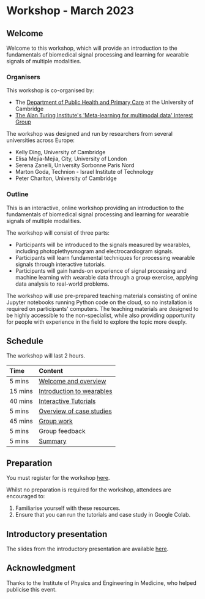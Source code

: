 # Workshop - March 2023

## Welcome

Welcome to this workshop, which will provide an introduction to the fundamentals of biomedical signal processing and learning for wearable signals of multiple modalities.

### Organisers

This workshop is co-organised by:
- The [Department of Public Health and Primary Care](https://www.phpc.cam.ac.uk/) at the University of Cambridge
- [The Alan Turing Institute's 'Meta-learning for multimodal data' Interest Group](https://www.turing.ac.uk/research/interest-groups/meta-learning-multimodal-data)

The workshop was designed and run by researchers from several universities across Europe:
- Kelly Ding, University of Cambridge
- Elisa Mejia-Mejia, City, University of London
- Serena Zanelli, University Sorbonne Paris Nord
- Marton Goda, Technion - Israel Institute of Technology
- Peter Charlton, University of Cambridge

### Outline

This is an interactive, online workshop providing an introduction to the fundamentals of biomedical signal processing and learning for wearable signals of multiple modalities.

The workshop will consist of three parts:
- Participants will be introduced to the signals measured by wearables, including photoplethysmogram and electrocardiogram signals.
- Participants will learn fundamental techniques for processing wearable signals through interactive tutorials.
- Participants will gain hands-on experience of signal processing and machine learning with wearable data through a group exercise, applying data analysis to real-world problems.

The workshop will use pre-prepared teaching materials consisting of online Jupyter notebooks running Python code on the cloud, so no installation is required on participants' computers. The teaching materials are designed to be highly accessible to the non-specialist, while also providing opportunity for people with experience in the field to explore the topic more deeply.

## Schedule

The workshop will last 2 hours.

| Time | Content |
| :--- | :--- |
| 5 mins | [Welcome and overview](../overview/workshop-2023-03) |
| 15 mins | [Introduction to wearables](../background) |
| 40 mins | [Interactive Tutorials](../tutorials) |
| 5 mins | [Overview of case studies](../case-studies) |
| 45 mins | [Group work](../case-studies) |
| 5 mins | Group feedback |
| 5 mins | [Summary](../summary) |

## Preparation

You must register for the workshop [here](https://turing-uk.zoom.us/meeting/register/tJMofuiprjwiHdw3j6auc_oeuyXjoGyjyoYY).

Whilst no preparation is required for the workshop, attendees are encouraged to:
1. Familiarise yourself with these resources.
2. Ensure that you can run the tutorials and case study in Google Colab.

## Introductory presentation

The slides from the introductory presentation are available [here](https://doi.org/10.5281/zenodo.7734870).

## Acknowledgment

Thanks to the Institute of Physics and Engineering in Medicine, who helped publicise this event.